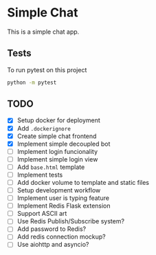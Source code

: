 # Simple Chat

This is a simple chat app.

## Tests

To run pytest on this project

```bash
python -m pytest
```

## TODO

- [x] Setup docker for deployment
- [x] Add `.dockerignore`
- [x] Create simple chat frontend
- [x] Implement simple decoupled bot
- [ ] Implement login funcionality
- [ ] Implement simple login view
- [ ] Add `base.html` template
- [ ] Implement tests
- [ ] Add docker volume to template and static files
- [ ] Setup development workflow
- [ ] Implement user is typing feature
- [ ] Implement Redis Flask extension
- [ ] Support ASCII art
- [ ] Use Redis Publish/Subscribe system?
- [ ] Add password to Redis?
- [ ] Add redis connection mockup?
- [ ] Use aiohttp and asyncio?
